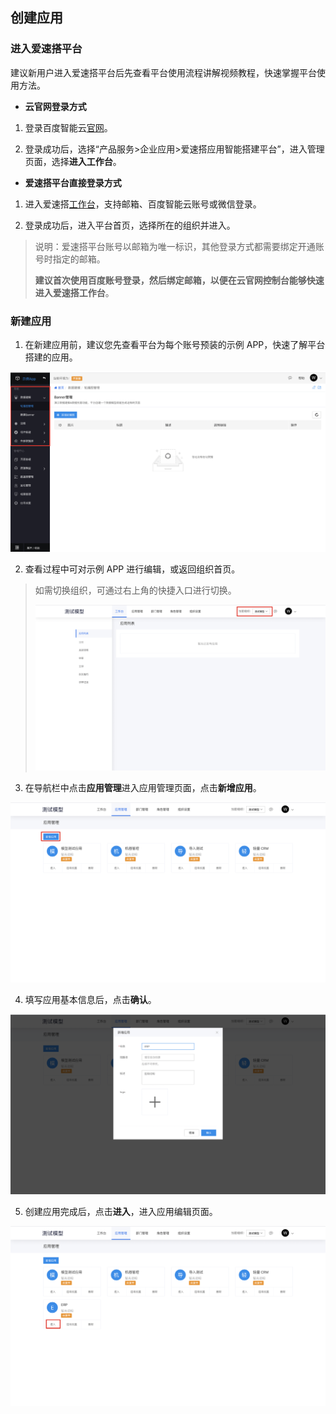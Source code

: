 ## 创建应用

### 进入爱速搭平台

建议新用户进入爱速搭平台后先查看平台使用流程讲解视频教程，快速掌握平台使用方法。

- **云官网登录方式**

1. 登录百度智能云[官网](https://cloud.baidu.com)。

2. 登录成功后，选择“产品服务>企业应用>爱速搭应用智能搭建平台”，进入管理页面，选择**进入工作台**。

- **爱速搭平台直接登录方式**

1. 进入爱速搭[工作台](https://suda.bce.baidu.com)，支持邮箱、百度智能云账号或微信登录。

2. 登录成功后，进入平台首页，选择所在的组织并进入。

> 说明：爱速搭平台账号以邮箱为唯一标识，其他登录方式都需要绑定开通账号时指定的邮箱。
>
> **建议首次使用百度账号登录，然后绑定邮箱，以便在云官网控制台能够快速进入爱速搭工作台**。

### 新建应用

1. 在新建应用前，建议您先查看平台为每个账号预装的示例 APP，快速了解平台搭建的应用。

![image.png](../staic/img/快速入门/创建应用/image_db2ffde.png)

2. 查看过程中可对示例 APP 进行编辑，或返回组织首页。

> 如需切换组织，可通过右上角的快捷入口进行切换。
>
> ![image](../staic/img/快速入门/创建应用/11257b3ef5e004bad86b34ada4a9b61d.png)

3. 在导航栏中点击**应用管理**进入应用管理页面，点击**新增应用**。

![image](../staic/img/快速入门/创建应用/c1f50ba634a184b0c8235e52025097fa.png)

4. 填写应用基本信息后，点击**确认**。

![image](../staic/img/快速入门/创建应用/2b9238262ee3cecbb0e15ec96637f44a.png)

5. 创建应用完成后，点击**进入**，进入应用编辑页面。

![image](../staic/img/快速入门/创建应用/51d16b9e31f63b4fc48746da09ada5af.png)
